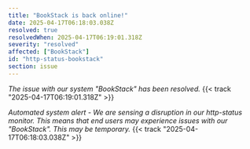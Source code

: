 ```yaml
---
title: "BookStack is back online!"
date: 2025-04-17T06:18:03.038Z
resolved: true
resolvedWhen: 2025-04-17T06:19:01.318Z
severity: "resolved"
affected: ["BookStack"]
id: "http-status-bookstack"
section: issue
---
```


*The issue with our system "BookStack" has been resolved.* {{< track "2025-04-17T06:19:01.318Z" >}}

**Automated system alert* - We are sensing a disruption in our http-status monitor. This means that end users may experience issues with our "BookStack". This may be temporary.* {{< track "2025-04-17T06:18:03.038Z" >}}
